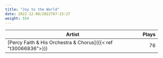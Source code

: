 ```yaml
---
title: "Joy to the World"
date: 2022-12-08/2022T07:15:27
weight: 554
---
```




 Artist | Plays 
----- | -----:
[Percy Faith & His Orchestra & Chorus]({{< ref "t30066836">}}) | 76
